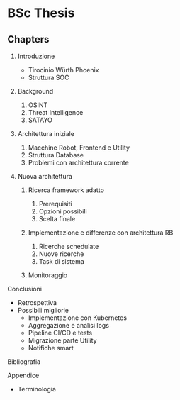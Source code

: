 # BSc Thesis

## Chapters

1. Introduzione

   - Tirocinio Würth Phoenix
   - Struttura SOC

2. Background

   1. OSINT
   2. Threat Intelligence
   3. SATAYO

3. Architettura iniziale

   1. Macchine Robot, Frontend e Utility
   2. Struttura Database
   3. Problemi con architettura corrente

4. Nuova architettura

   1. Ricerca framework adatto

      1. Prerequisiti
      2. Opzioni possibili
      3. Scelta finale

   2. Implementazione e differenze con architettura RB

      1. Ricerche schedulate
      2. Nuove ricerche
      3. Task di sistema

   3. Monitoraggio

Conclusioni

- Retrospettiva
- Possibili migliorie
  - Implementazione con Kubernetes
  - Aggregazione e analisi logs
  - Pipeline CI/CD e tests
  - Migrazione parte Utility
  - Notifiche smart

Bibliografia

Appendice

- Terminologia

